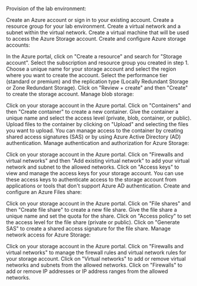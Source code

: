Provision of the lab environment:

Create an Azure account or sign in to your existing account.
Create a resource group for your lab environment.
Create a virtual network and a subnet within the virtual network.
Create a virtual machine that will be used to access the Azure Storage account.
Create and configure Azure storage accounts:

In the Azure portal, click on "Create a resource" and search for "Storage account".
Select the subscription and resource group you created in step 1.
Choose a unique name for your storage account and select the region where you want to create the account.
Select the performance tier (standard or premium) and the replication type (Locally Redundant Storage or Zone Redundant Storage).
Click on "Review + create" and then "Create" to create the storage account.
Manage blob storage:

Click on your storage account in the Azure portal.
Click on "Containers" and then "Create container" to create a new container.
Give the container a unique name and select the access level (private, blob, container, or public).
Upload files to the container by clicking on "Upload" and selecting the files you want to upload.
You can manage access to the container by creating shared access signatures (SAS) or by using Azure Active Directory (AD) authentication.
Manage authentication and authorization for Azure Storage:

Click on your storage account in the Azure portal.
Click on "Firewalls and virtual networks" and then "Add existing virtual network" to add your virtual network and subnet to the allowed networks.
Click on "Access keys" to view and manage the access keys for your storage account.
You can use these access keys to authenticate access to the storage account from applications or tools that don't support Azure AD authentication.
Create and configure an Azure Files share:

Click on your storage account in the Azure portal.
Click on "File shares" and then "Create file share" to create a new file share.
Give the file share a unique name and set the quota for the share.
Click on "Access policy" to set the access level for the file share (private or public).
Click on "Generate SAS" to create a shared access signature for the file share.
Manage network access for Azure Storage:

Click on your storage account in the Azure portal.
Click on "Firewalls and virtual networks" to manage the firewall rules and virtual network rules for your storage account.
Click on "Virtual networks" to add or remove virtual networks and subnets from the allowed networks.
Click on "Firewalls" to add or remove IP addresses or IP address ranges from the allowed networks.
